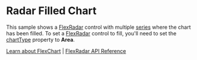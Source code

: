 Radar Filled Chart
======================

This sample shows a [FlexRadar](https://www.grapecity.com/wijmo/api/classes/wijmo_chart_radar.flexradar.html) control with multiple [series](https://www.grapecity.com/wijmo/api/classes/wijmo_chart_radar.flexradarseries.html) where the chart has been filled. To set a [FlexRadar](https://www.grapecity.com/wijmo/api/classes/wijmo_chart_radar.flexradar.html) control to fill, you'll need to set the [chartType](https://www.grapecity.com/wijmo/api/classes/wijmo_chart_radar.flexradar.html#charttype) property to **Area**.

[Learn about FlexChart](https://www.grapecity.com/wijmo-flexchart) | [FlexRadar API Reference](https://www.grapecity.com/wijmo/api/classes/wijmo_chart_radar.flexradar.html)